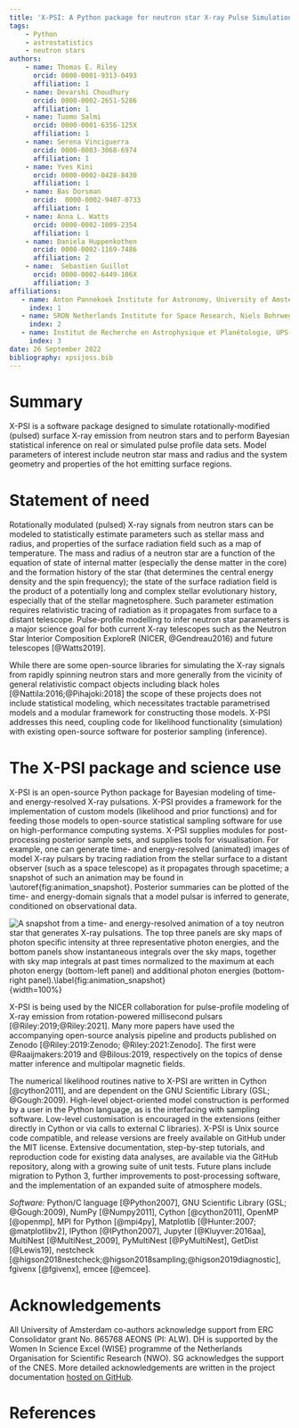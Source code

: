 ```yaml
---
title: 'X-PSI: A Python package for neutron star X-ray Pulse Simulation and Inference'
tags:
    - Python
    - astrostatistics
    - neutron stars
authors:
    - name: Thomas E. Riley
      orcid: 0000-0001-9313-0493
      affiliation: 1
    - name: Devarshi Choudhury
      orcid: 0000-0002-2651-5286
      affiliation: 1
    - name: Tuomo Salmi
      orcid: 0000-0001-6356-125X
      affiliation: 1
    - name: Serena Vinciguerra
      orcid: 0000-0003-3068-6974
      affiliation: 1
    - name: Yves Kini
      orcid: 0000-0002-0428-8430
      affiliation: 1
    - name: Bas Dorsman
      orcid:  0000-0002-9407-0733
      affiliation: 1
    - name: Anna L. Watts
      orcid: 0000-0002-1009-2354
      affiliation: 1
    - name: Daniela Huppenkothen
      orcid: 0000-0002-1169-7486
      affiliation: 2
    - name:  Sebastien Guillot
      orcid: 0000-0002-6449-106X
      affiliation: 3
affiliations:
   - name: Anton Pannekoek Institute for Astronomy, University of Amsterdam, Science Park 904, 1090GE Amsterdam, The Netherlands
     index: 1
   - name: SRON Netherlands Institute for Space Research, Niels Bohrweg 4, NL-2333 CA Leiden, the Netherlands
     index: 2
   - name: Institut de Recherche en Astrophysique et Planétologie, UPS-OMP, CNRS, CNES, 9 avenue du Colonel Roche, BP 44346, F-31028 Toulouse Cedex 4, France
     index: 3
date: 26 September 2022
bibliography: xpsijoss.bib
---
```



# Summary

X-PSI is a software package designed to simulate rotationally-modified (pulsed) 
surface X-ray emission from neutron stars and to perform Bayesian 
statistical inference on real or simulated pulse profile data sets. Model parameters 
of interest include neutron star mass and radius and the system geometry and 
properties of the hot emitting surface regions. 

# Statement of need

Rotationally modulated (pulsed) X-ray signals from neutron stars
can be modeled to statistically estimate parameters such as stellar mass and
radius, and properties of the surface radiation field such as a map of
temperature. The mass and radius of a neutron star are a function of the
equation of state of internal matter (especially the dense matter in the core)
and the formation history of the star (that determines the central energy
density and the spin frequency); the state of the surface radiation field is
the product of a potentially long and complex stellar evolutionary history,
especially that of the stellar magnetosphere. Such parameter estimation
requires relativistic tracing of radiation as it propagates from surface to a
distant telescope. Pulse-profile modelling to infer neutron star parameters
is a major science goal for both current X-ray telescopes such as the Neutron
Star Interior Composition ExploreR (NICER, @Gendreau2016) and future telescopes
[@Watts2019].

While there are some open-source libraries for simulating the X-ray
signals from rapidly spinning neutron stars and more generally from the
vicinity of general relativistic compact objects including black holes [@Nattila:2016;@Pihajoki:2018] the scope
of these projects does not include statistical modeling, which
necessitates tractable parametrised models and a modular framework for
constructing those models.  X-PSI addresses this need, coupling code for likelihood
functionality (simulation) with existing open-source software for posterior sampling (inference).

# The X-PSI package and science use

X-PSI is an open-source Python package for Bayesian modeling of time- and
energy-resolved X-ray pulsations. X-PSI provides a framework for the
implementation of custom models (likelihood and prior functions) and for
feeding those models to open-source statistical sampling software for use on
high-performance computing systems. X-PSI supplies modules for post-processing
posterior sample sets, and supplies tools for visualisation. For example, one
can generate time- and energy-resolved (animated) images of model X-ray pulsars
by tracing radiation from the stellar surface to a distant observer (such as a
space telescope) as it propagates through spacetime; a snapshot of such an
animation may be found in \autoref{fig:animation_snapshot}. Posterior summaries
can be plotted of the time- and energy-domain signals that a model pulsar is
inferred to generate, conditioned on observational data.

![A snapshot from a time- and energy-resolved animation of a toy neutron star
that generates X-ray pulsations. The top three panels are sky maps of photon
specific intensity at three representative photon energies, and the bottom
panels show instantaneous integrals over the sky maps, together with sky map
integrals at past times normalized to the maximum at each photon energy
(bottom-left panel) and additional photon energies (bottom-right
panel).\label{fig:animation_snapshot}](fig1.png){width=100%}

X-PSI is being used by the NICER collaboration for pulse-profile modeling of X-ray emission from rotation-powered
millisecond pulsars [@Riley:2019;@Riley:2021].  Many more papers have used the accompanying
open-source analysis pipeline and products published on Zenodo [@Riley:2019:Zenodo;
@Riley:2021:Zenodo]. The first were @Raaijmakers:2019 and
@Bilous:2019, respectively on the topics of dense matter inference and
multipolar magnetic fields.

The numerical likelihood routines native to X-PSI are written in Cython
[@cython2011], and are dependent on the GNU Scientific Library (GSL;
@Gough:2009). High-level object-oriented model construction is performed by a
user in the Python language, as is the interfacing with sampling software.
Low-level customisation is encouraged in the extensions (either directly in
Cython or via calls to external C libraries).  X-PSI is Unix source code
compatible, and release versions are freely available on GitHub under the MIT
license.  Extensive documentation, step-by-step tutorials, and reproduction
code for existing data analyses, are available
via the GitHub repository, along with a growing suite of unit tests.  Future plans
include migration to Python 3, further improvements to post-processing software,
 and the implementation of an expanded suite of atmosphere models.



*Software:* Python/C language [@Python2007], GNU Scientific Library (GSL;
@Gough:2009), NumPy [@Numpy2011], Cython [@cython2011], OpenMP [@openmp], MPI
for Python [@mpi4py], Matplotlib [@Hunter:2007; @matplotlibv2], IPython
[@IPython2007], Jupyter [@Kluyver:2016aa], MultiNest [@MultiNest_2009],
PyMultiNest [@PyMultiNest], GetDist [@Lewis19], nestcheck
[@higson2018nestcheck;@higson2018sampling;@higson2019diagnostic], fgivenx
[@fgivenx], emcee [@emcee]. 

# Acknowledgements

All University of Amsterdam co-authors acknowledge
support from ERC Consolidator grant No. 865768 AEONS (PI: ALW).  DH is supported by the 
Women In Science Excel (WISE) programme of the Netherlands Organisation for 
Scientific Research (NWO). SG acknowledges the support of the CNES. More detailed acknowledgements are written in the project
documentation [hosted on GitHub](https://xpsi-group.github.io/xpsi/acknowledgements.html).

# References

